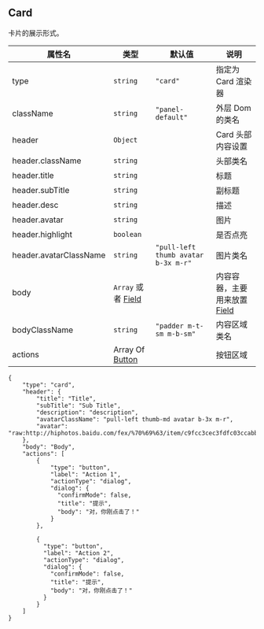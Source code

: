 ## Card

卡片的展示形式。

| 属性名                 | 类型                             | 默认值                              | 说明                                       |
| ---------------------- | -------------------------------- | ----------------------------------- | ------------------------------------------ |
| type                   | `string`                         | `"card"`                            | 指定为 Card 渲染器                         |
| className              | `string`                         | `"panel-default"`                   | 外层 Dom 的类名                            |
| header                 | `Object`                         |                                     | Card 头部内容设置                          |
| header.className       | `string`                         |                                     | 头部类名                                   |
| header.title           | `string`                         |                                     | 标题                                       |
| header.subTitle        | `string`                         |                                     | 副标题                                     |
| header.desc            | `string`                         |                                     | 描述                                       |
| header.avatar          | `string`                         |                                     | 图片                                       |
| header.highlight       | `boolean`                        |                                     | 是否点亮                                   |
| header.avatarClassName | `string`                         | `"pull-left thumb avatar b-3x m-r"` | 图片类名                                   |
| body                   | `Array` 或者 [Field](./Field.md) |                                     | 内容容器，主要用来放置 [Field](./Field.md) |
| bodyClassName          | `string`                         | `"padder m-t-sm m-b-sm"`            | 内容区域类名                               |
| actions                | Array Of [Button](./Form/Button.md)   |                                     | 按钮区域                                   |

```schema:height="300" scope="body"
{
    "type": "card",
    "header": {
        "title": "Title",
        "subTitle": "Sub Title",
        "description": "description",
        "avatarClassName": "pull-left thumb-md avatar b-3x m-r",
        "avatar": "raw:http://hiphotos.baidu.com/fex/%70%69%63/item/c9fcc3cec3fdfc03ccabb38edd3f8794a4c22630.jpg"
    },
    "body": "Body",
    "actions": [
        {
            "type": "button",
            "label": "Action 1",
            "actionType": "dialog",
            "dialog": {
              "confirmMode": false,
              "title": "提示",
              "body": "对，你刚点击了！"
            }
        },

        {
          "type": "button",
          "label": "Action 2",
          "actionType": "dialog",
          "dialog": {
            "confirmMode": false,
            "title": "提示",
            "body": "对，你刚点击了！"
          }
        }
    ]
}
```
